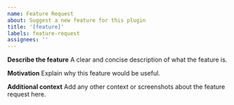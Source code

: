 ```yaml
---
name: Feature Request
about: Suggest a new feature for this plugin
title: '[feature]'
labels: feature-request
assignees: ''
---
```


**Describe the feature**
A clear and concise description of what the feature is.

**Motivation**
Explain why this feature would be useful.

**Additional context**
Add any other context or screenshots about the feature request here.
